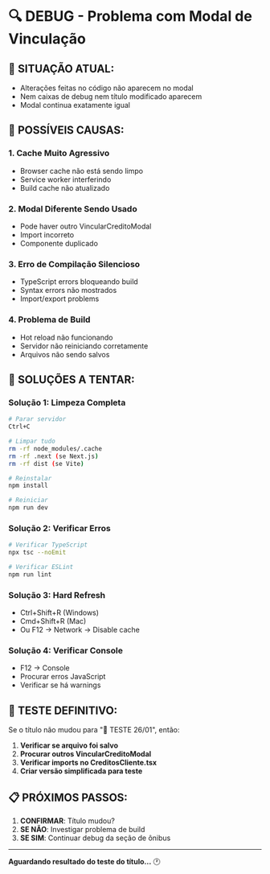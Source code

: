 # 🔍 DEBUG - Problema com Modal de Vinculação

## 🚨 **SITUAÇÃO ATUAL:**
- Alterações feitas no código não aparecem no modal
- Nem caixas de debug nem título modificado aparecem
- Modal continua exatamente igual

## 🤔 **POSSÍVEIS CAUSAS:**

### **1. Cache Muito Agressivo**
- Browser cache não está sendo limpo
- Service worker interferindo
- Build cache não atualizado

### **2. Modal Diferente Sendo Usado**
- Pode haver outro VincularCreditoModal
- Import incorreto
- Componente duplicado

### **3. Erro de Compilação Silencioso**
- TypeScript errors bloqueando build
- Syntax errors não mostrados
- Import/export problems

### **4. Problema de Build**
- Hot reload não funcionando
- Servidor não reiniciando corretamente
- Arquivos não sendo salvos

## 🔧 **SOLUÇÕES A TENTAR:**

### **Solução 1: Limpeza Completa**
```bash
# Parar servidor
Ctrl+C

# Limpar tudo
rm -rf node_modules/.cache
rm -rf .next (se Next.js)
rm -rf dist (se Vite)

# Reinstalar
npm install

# Reiniciar
npm run dev
```

### **Solução 2: Verificar Erros**
```bash
# Verificar TypeScript
npx tsc --noEmit

# Verificar ESLint
npm run lint
```

### **Solução 3: Hard Refresh**
- Ctrl+Shift+R (Windows)
- Cmd+Shift+R (Mac)
- Ou F12 → Network → Disable cache

### **Solução 4: Verificar Console**
- F12 → Console
- Procurar erros JavaScript
- Verificar se há warnings

## 🧪 **TESTE DEFINITIVO:**

Se o título não mudou para "🧪 TESTE 26/01", então:

1. **Verificar se arquivo foi salvo**
2. **Procurar outros VincularCreditoModal**
3. **Verificar imports no CreditosCliente.tsx**
4. **Criar versão simplificada para teste**

## 📋 **PRÓXIMOS PASSOS:**

1. **CONFIRMAR**: Título mudou?
2. **SE NÃO**: Investigar problema de build
3. **SE SIM**: Continuar debug da seção de ônibus

---

**Aguardando resultado do teste do título...** 🕐